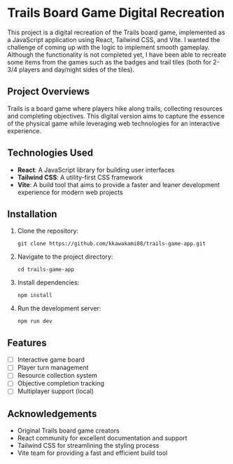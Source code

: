 # Trails Board Game Digital Recreation

This project is a digital recreation of the Trails board game, implemented as a JavaScript application using React, Tailwind CSS, and Vite. I wanted the challenge of coming up with the logic to implement smooth gameplay. Although the functionality is not completed yet, I have been able to recreate some items from the games such as the badges and trail tiles (both for 2-3/4 players and day/night sides of the tiles).

## Project Overviews

Trails is a board game where players hike along trails, collecting resources and completing objectives. This digital version aims to capture the essence of the physical game while leveraging web technologies for an interactive experience.

## Technologies Used

- **React**: A JavaScript library for building user interfaces
- **Tailwind CSS**: A utility-first CSS framework
- **Vite**: A build tool that aims to provide a faster and leaner development experience for modern web projects

## Installation

1. Clone the repository:
   ```
   git clone https://github.com/kkawakami08/trails-game-app.git
   ```
2. Navigate to the project directory:
   ```
   cd trails-game-app
   ```
3. Install dependencies:
   ```
   npm install
   ```
4. Run the development server:
   ```
   npm run dev
   ```

## Features

- [ ] Interactive game board
- [ ] Player turn management
- [ ] Resource collection system
- [ ] Objective completion tracking
- [ ] Multiplayer support (local)

## Acknowledgements

- Original Trails board game creators
- React community for excellent documentation and support
- Tailwind CSS for streamlining the styling process
- Vite team for providing a fast and efficient build tool
